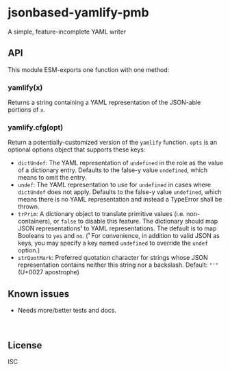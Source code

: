 ﻿
<!--#echo json="package.json" key="name" underline="=" -->
jsonbased-yamlify-pmb
=====================
<!--/#echo -->

<!--#echo json="package.json" key="description" -->
A simple, feature-incomplete YAML writer
<!--/#echo -->



API
---

This module ESM-exports one function with one method:

### yamlify(x)

Returns a string containing a YAML representation of
the JSON-able portions of `x`.


### yamlify.cfg(opt)

Return a potentially-customized version of the `yamlify` function.
`opts` is an optional options object that supports these keys:

* `dictUndef`: The YAML representation of `undefined` in the role as the
  value of a dictionary entry.
  Defaults to the false-y value `undefined`, which means to omit the entry.
* `undef`: The YAML representation to use for `undefined` in cases where
  `dictUndef` does not apply.
  Defaults to the false-y value `undefined`, which means there is no YAML
  representation and instead a TypeError shall be thrown.
* `trPrim`:
  A dictionary object to translate primitive values (i.e. non-containers),
  or `false` to disable this feature.
  The dictionary should map JSON representations¹ to YAML representations.
  The default is to map Booleans to `yes` and `no`.
  (¹ For convenience, in addition to valid JSON as keys, you may specify
  a key named `undefined` to override the `undef` option.)
* `strQuotMark`:
  Preferred quotation character for strings whose JSON representation
  contains neither this string nor a backslash.
  Default: `"'"` (U+0027 apostrophe)





<!--#toc stop="scan" -->



Known issues
------------

* Needs more/better tests and docs.




&nbsp;


License
-------
<!--#echo json="package.json" key=".license" -->
ISC
<!--/#echo -->
